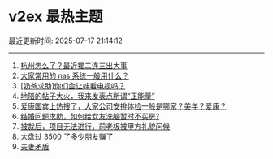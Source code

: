 # v2ex 最热主题

最近更新时间: 2025-07-17 21:14:12

--- 
1. [杭州怎么了？最近接二连三出大事](https://www.v2ex.com/t/1145713) 
2. [大家常用的 nas 系统一般用什么？](https://www.v2ex.com/t/1145720) 
3. [[奶爸求助]你们会让娃看电视吗？](https://www.v2ex.com/t/1145730) 
4. [地陪的帖子大火，我来发表点所谓“正能量”](https://www.v2ex.com/t/1145744) 
5. [爱康国宾上热搜了，大家公司安排体检一般是哪家？美年？爱康？](https://www.v2ex.com/t/1145721) 
6. [结婚问题求助，如何给女友洗脑暂时不买房?](https://www.v2ex.com/t/1145785) 
7. [被裁后，项目无法进行，前老板被甲方礼貌问候](https://www.v2ex.com/t/1145703) 
8. [大盘过 3500 了多少朋友赚了](https://www.v2ex.com/t/1145712) 
9. [夫妻矛盾](https://www.v2ex.com/t/1145809) 
